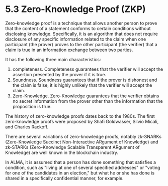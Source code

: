# 5.3 Zero-Knowledge Proof (ZKP)

Zero-knowledge proof is a technique that allows another person to prove that the content of a statement conforms to certain conditions without disclosing knowledge. Specifically, it is an algorithm that does not require disclosure of any specific information related to the claim when one participant (the prover) proves to the other participant (the verifier) that a claim is true in an information exchange between two parties.

It has the following three main characteristics:

1. completeness. Completeness guarantees that the verifier will accept the assertion presented by the prover if it is true.
2. Soundness. Soundness guarantees that if the prover is dishonest and the claim is false, it is highly unlikely that the verifier will accept the claim.
3. Zero-Knowledge. Zero-Knowledge guarantees that the verifier obtains no secret information from the prover other than the information that the proposition is true.

The history of zero-knowledge proofs dates back to the 1980s. The first zero-knowledge proofs were proposed by Shafi Goldwasser, Silvio Micali, and Charles Rackoff.

There are several variations of zero-knowledge proofs, notably zk-SNARKs (Zero-Knowledge Succinct Non-Interactive ARgument of Knowledge) and zk-STARKs (Zero-Knowledge Scalable Transparent ARgument of Knowledge) are well known in the blockchain industry.

In ALMA, it is assumed that a person has done something that satisfies a condition, such as "living at one of several specified addresses" or "voting for one of the candidates in an election," but what he or she has done is shared in a specifically confidential manner, for example.
